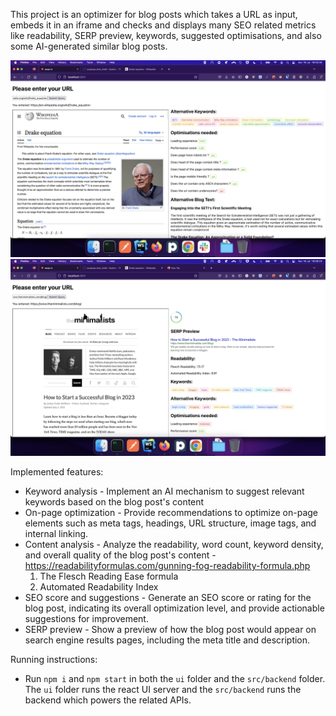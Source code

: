 This project is an optimizer for blog posts which takes a URL as input, embeds it in an iframe and checks and displays many SEO related metrics like readability, SERP preview, keywords, suggested optimisations, and also some AI-generated similar blog posts.

![sample of ui 1](https://github.com/soujanyachan/sseo/blob/master/ui1.png?raw=true)
![sample of ui 2](https://github.com/soujanyachan/sseo/blob/master/ui2.png?raw=true)

Implemented features:
  - Keyword analysis - Implement an AI mechanism to suggest relevant keywords based on the blog post's content
  - On-page optimization - Provide recommendations to optimize on-page elements such as meta tags, headings, URL structure, image tags, and internal linking. 
  - Content analysis - Analyze the readability, word count, keyword density, and overall quality of the blog post's content - https://readabilityformulas.com/gunning-fog-readability-formula.php
      1. The Flesch Reading Ease formula
      2. Automated Readability Index
  - SEO score and suggestions - Generate an SEO score or rating for the blog post, indicating its overall optimization level, and provide actionable suggestions for improvement.
  - SERP preview - Show a preview of how the blog post would appear on search engine results pages, including the meta title and description.

Running instructions:
- Run `npm i` and `npm start` in both the `ui` folder and the `src/backend` folder. The `ui` folder runs the react UI server and the `src/backend` runs the backend which powers the related APIs.
